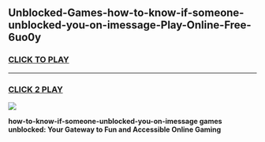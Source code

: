 
## Unblocked-Games-how-to-know-if-someone-unblocked-you-on-imessage-Play-Online-Free-6uo0y
<h3>
<a href="https://premium76.site?title=how-to-know-if-someone-unblocked-you-on-imessage&ref=26A">CLICK TO PLAY</a></h3>
<hr>

<h3>
<a href="https://premium76.site?title=how-to-know-if-someone-unblocked-you-on-imessage&ref=26A">CLICK 2 PLAY</a>
  
</h3>

<a href="https://premium76.site?title=how-to-know-if-someone-unblocked-you-on-imessage&ref=26A"><img src="https://clearcache.store/games.png"></a>


**how-to-know-if-someone-unblocked-you-on-imessage games unblocked: Your Gateway to Fun and Accessible Online Gaming**
